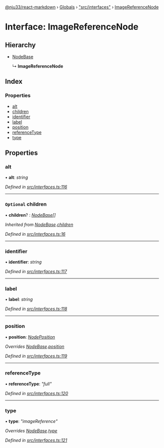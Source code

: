 [@nju33/react-markdown](../README.md) › [Globals](../globals.md) › ["src/interfaces"](../modules/_src_interfaces_.md) › [ImageReferenceNode](_src_interfaces_.imagereferencenode.md)

# Interface: ImageReferenceNode

## Hierarchy

* [NodeBase](_src_interfaces_.nodebase.md)

  ↳ **ImageReferenceNode**

## Index

### Properties

* [alt](_src_interfaces_.imagereferencenode.md#alt)
* [children](_src_interfaces_.imagereferencenode.md#optional-children)
* [identifier](_src_interfaces_.imagereferencenode.md#identifier)
* [label](_src_interfaces_.imagereferencenode.md#label)
* [position](_src_interfaces_.imagereferencenode.md#position)
* [referenceType](_src_interfaces_.imagereferencenode.md#referencetype)
* [type](_src_interfaces_.imagereferencenode.md#type)

## Properties

###  alt

• **alt**: *string*

*Defined in [src/interfaces.ts:116](https://github.com/nju33/react-markdown/blob/b4ce032/src/interfaces.ts#L116)*

___

### `Optional` children

• **children**? : *[NodeBase](_src_interfaces_.nodebase.md)[]*

*Inherited from [NodeBase](_src_interfaces_.nodebase.md).[children](_src_interfaces_.nodebase.md#optional-children)*

*Defined in [src/interfaces.ts:16](https://github.com/nju33/react-markdown/blob/b4ce032/src/interfaces.ts#L16)*

___

###  identifier

• **identifier**: *string*

*Defined in [src/interfaces.ts:117](https://github.com/nju33/react-markdown/blob/b4ce032/src/interfaces.ts#L117)*

___

###  label

• **label**: *string*

*Defined in [src/interfaces.ts:118](https://github.com/nju33/react-markdown/blob/b4ce032/src/interfaces.ts#L118)*

___

###  position

• **position**: *[NodePosition](_src_interfaces_.nodeposition.md)*

*Overrides [NodeBase](_src_interfaces_.nodebase.md).[position](_src_interfaces_.nodebase.md#position)*

*Defined in [src/interfaces.ts:119](https://github.com/nju33/react-markdown/blob/b4ce032/src/interfaces.ts#L119)*

___

###  referenceType

• **referenceType**: *"full"*

*Defined in [src/interfaces.ts:120](https://github.com/nju33/react-markdown/blob/b4ce032/src/interfaces.ts#L120)*

___

###  type

• **type**: *"imageReference"*

*Overrides [NodeBase](_src_interfaces_.nodebase.md).[type](_src_interfaces_.nodebase.md#type)*

*Defined in [src/interfaces.ts:121](https://github.com/nju33/react-markdown/blob/b4ce032/src/interfaces.ts#L121)*
